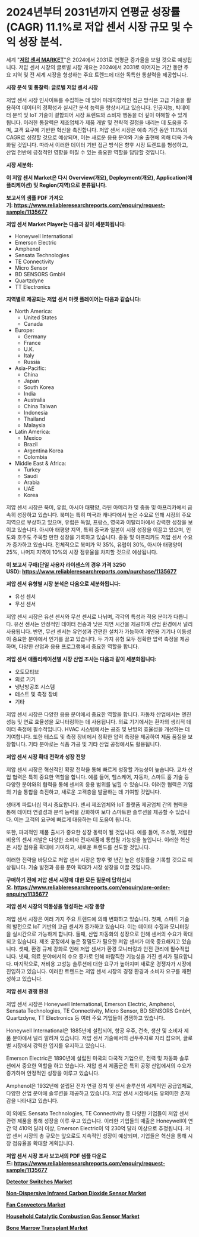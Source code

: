 <p><h1>2024년부터 2031년까지 연평균 성장률(CAGR) 11.1%로 저압 센서 시장 규모 및 수익 성장 분석.</h1></p><p>세계 "<strong><a href="https://www.reliableresearchreports.com/low-pressure-sensor-market-in-global-r1135677?utm_campaign=106&utm_medium=8&utm_source=Github&utm_content=ia&utm_term=30112024&utm_id=low-pressure-sensor">저압 센서 MARKET</a></strong>"은 2024에서 2031로 연평균 증가율을 보일 것으로 예상됩니다. 저압 센서 시장의 글로벌 시장 개요는 2024에서 2031로 이어지는 기간 동안 주요 지역 및 전 세계 시장을 형성하는 주요 트렌드에 대한 독특한 통찰력을 제공합니다.</p>
<p><strong>시장 분석 및 통찰력: 글로벌 저압 센서 시장</strong></p>
<p><p>저압 센서 시장 인사이트를 수집하는 데 있어 미래지향적인 접근 방식은 고급 기술을 활용하여 데이터의 정확성과 실시간 분석 능력을 향상시키고 있습니다. 인공지능, 빅데이터 분석 및 IoT 기술이 결합되어 시장 트렌드와 소비자 행동을 더 깊이 이해할 수 있게 됩니다. 이러한 통찰력은 제조업체가 제품 개발 및 전략적 결정을 내리는 데 도움을 주며, 고객 요구에 기반한 혁신을 촉진합니다. 저압 센서 시장은 예측 기간 동안 11.1%의 CAGR로 성장할 것으로 예상되며, 이는 새로운 응용 분야와 기술 출현에 의해 더욱 가속화될 것입니다. 따라서 이러한 데이터 기반 접근 방식은 향후 시장 트렌드를 형성하고, 산업 전반에 긍정적인 영향을 미칠 수 있는 중요한 역할을 담당할 것입니다.</p><a href="%7CAUTHORITHY_DOMAIN_URL%7C?utm_campaign=106&utm_medium=8&utm_source=Github&utm_content=ia&utm_term=30112024&utm_id=low-pressure-sensor"></a></p>
<p><strong>시장 세분화:</strong></p>
<p><strong>이 저압 센서 Market은 다시 Overview(개요), Deployment(개요), Application(애플리케이션) 및 Region(지역)으로 분류됩니다.</strong></p>
<p><strong>보고서의 샘플 PDF 가져오기:&nbsp;<a href="https://www.reliableresearchreports.com/enquiry/request-sample/1135677?utm_campaign=106&utm_medium=8&utm_source=Github&utm_content=ia&utm_term=30112024&utm_id=low-pressure-sensor">https://www.reliableresearchreports.com/enquiry/request-sample/1135677</a></strong><strong></strong></p>
<p><strong>저압 센서 Market Player는 다음과 같이 세분화됩니다:</strong></p>
<p><ul><li>Honeywell International</li><li>Emerson Electric</li><li>Amphenol</li><li>Sensata Technologies</li><li>TE Connectivity</li><li>Micro Sensor</li><li>BD SENSORS GmbH</li><li>Quartzdyne</li><li>TT Electronics</li></ul></p>
<p><strong>지역별로 제공되는 저압 센서 마켓 플레이어는 다음과 같습니다:</strong></p>
<p><ul>
    <li>
        North America:
        <ul>
            <li>United States</li>
            <li>Canada</li>
        </ul>
    </li>
    <li>
        Europe:
        <ul>
            <li>Germany</li>
            <li>France</li>
            <li>U.K.</li>
            <li>Italy</li>
            <li>Russia</li>
        </ul>
    </li>
    <li>
        Asia-Pacific:
        <ul>
            <li>China</li>
            <li>Japan</li>
            <li>South Korea</li>
            <li>India</li>
            <li>Australia</li>
            <li>China Taiwan</li>
            <li>Indonesia</li>
            <li>Thailand</li>
            <li>Malaysia</li>
        </ul>
    </li>
    <li>
        Latin America:
        <ul>
            <li>Mexico</li>
            <li>Brazil</li>
            <li>Argentina Korea</li>
            <li>Colombia</li>
        </ul>
    </li>
    <li>
        Middle East & Africa:
        <ul>
            <li>Turkey</li>
            <li>Saudi</li>
            <li>Arabia</li>
            <li>UAE</li>
            <li>Korea</li>
        </ul>
    </li>
    </ul></p>
<p><p>저압 센서 시장은 북미, 유럽, 아시아 태평양, 라틴 아메리카 및 중동 및 아프리카에서 급속히 성장하고 있습니다. 북미는 특히 미국과 캐나다에서 높은 수요로 인해 시장의 주요 지역으로 부상하고 있으며, 유럽은 독일, 프랑스, 영국과 이탈리아에서 강력한 성장을 보이고 있습니다. 아시아 태평양 지역, 특히 중국과 일본이 시장 성장을 이끌고 있으며, 인도와 호주도 주목할 만한 성장을 기록하고 있습니다. 중동 및 아프리카도 저압 센서 수요가 증가하고 있습니다. 전체적으로 북미가 약 35%, 유럽이 30%, 아시아 태평양이 25%, 나머지 지역이 10%의 시장 점유율을 차지할 것으로 예상됩니다.</p></p>
<p><strong>이 보고서 구매(단일 사용자 라이센스의 경우 가격 3250 USD):&nbsp;<a href="https://www.reliableresearchreports.com/purchase/1135677?utm_campaign=106&utm_medium=8&utm_source=Github&utm_content=ia&utm_term=30112024&utm_id=low-pressure-sensor">https://www.reliableresearchreports.com/purchase/1135677</a></strong></p>
<p><strong>저압 센서 유형별 시장 분석은 다음으로 세분화됩니다:</strong></p>
<p><ul><li>유선 센서</li><li>무선 센서</li></ul></p>
<p><p>저압 센서 시장은 유선 센서와 무선 센서로 나뉘며, 각각의 특성과 적용 분야가 다릅니다. 유선 센서는 안정적인 데이터 전송과 낮은 지연 시간을 제공하여 산업 환경에서 널리 사용됩니다. 반면, 무선 센서는 유연성과 간편한 설치가 가능하여 개인용 기기나 이동성이 중요한 분야에서 인기를 끌고 있습니다. 두 가지 유형 모두 정확한 압력 측정을 제공하며, 다양한 산업과 응용 프로그램에서 중요한 역할을 합니다.</p></p>
<p><strong>저압 센서 애플리케이션별 시장 산업 조사는 다음과 같이 세분화됩니다:</strong></p>
<p><ul><li>오토모티브</li><li>의료 기기</li><li>냉난방공조 시스템</li><li>테스트 및 측정 장비</li><li>기타</li></ul></p>
<p><p>저압 센서 시장은 다양한 응용 분야에서 중요한 역할을 합니다. 자동차 산업에서는 엔진 성능 및 연료 효율성을 모니터링하는 데 사용됩니다. 의료 기기에서는 환자의 생리적 데이터 측정에 필수적입니다. HVAC 시스템에서는 공조 및 난방의 효율성을 개선하는 데 기여합니다. 또한 테스트 및 측정 장비에서 정확한 압력 측정을 제공하여 제품 품질을 보장합니다. 기타 분야로는 식품 가공 및 기타 산업 공정에서도 활용됩니다.</p></p>
<p><strong>저압 센서 시장 확대 전략과 성장 전망</strong></p>
<p><p>저압 센서 시장은 혁신적인 확장 전략을 통해 빠르게 성장할 가능성이 높습니다. 교차 산업 협력은 특히 중요한 역할을 합니다. 예를 들어, 헬스케어, 자동차, 스마트 홈 기술 등 다양한 분야와의 협력을 통해 센서의 응용 범위를 넓힐 수 있습니다. 이러한 협력은 기업의 기술 통합을 촉진하고, 새로운 고객층을 발굴하는 데 기여할 것입니다.</p><p>생태계 파트너십 역시 중요합니다. 센서 제조업체와 IoT 플랫폼 제공업체 간의 협력을 통해 데이터 연결성과 분석 능력을 강화하여 보다 스마트한 솔루션을 제공할 수 있습니다. 이는 고객의 요구에 빠르게 대응하는 데 도움이 됩니다.</p><p>또한, 파괴적인 제품 출시가 중요한 성장 동력이 될 것입니다. 예를 들어, 초소형, 저렴한 비용의 센서 개발은 다양한 소비자 전자제품에 통합될 가능성을 높입니다. 이러한 혁신은 시장 점유율 확대에 기여하고, 새로운 트렌드를 선도할 것입니다.</p><p>이러한 전략을 바탕으로 저압 센서 시장은 향후 몇 년간 높은 성장률을 기록할 것으로 예상됩니다. 기술 발전과 응용 분야 확대가 시장 성장을 이끌 것입니다.</p></p>
<p><strong>구매하기 전에 저압 센서 시장에 대한 모든 질문에 답하십시오.&nbsp;<a href="https://www.reliableresearchreports.com/enquiry/pre-order-enquiry/1135677?utm_campaign=106&utm_medium=8&utm_source=Github&utm_content=ia&utm_term=30112024&utm_id=low-pressure-sensor">https://www.reliableresearchreports.com/enquiry/pre-order-enquiry/1135677</a></strong><strong></strong></p>
<p><strong>저압 센서 시장의 역동성을 형성하는 시장 동향</strong></p>
<p><p>저압 센서 시장은 여러 가지 주요 트렌드에 의해 변화하고 있습니다. 첫째, 스마트 기술의 발전으로 IoT 기반의 고급 센서가 증가하고 있습니다. 이는 데이터 수집과 모니터링을 실시간으로 가능하게 합니다. 둘째, 산업 자동화의 성장으로 인해 센서의 수요가 확대되고 있습니다. 제조 공정에서 높은 정밀도가 필요한 저압 센서가 더욱 중요해지고 있습니다. 셋째, 환경 규제 강화로 인해 저압 센서가 환경 모니터링과 안전 관리에 필수적입니다. 넷째, 의료 분야에서의 수요 증가로 인해 바람직한 기능성을 가진 센서가 필요합니다. 마지막으로, 저비용 고성능 솔루션에 대한 요구가 높아지며 새로운 경쟁자가 시장에 진입하고 있습니다. 이러한 트렌드는 저압 센서 시장의 경쟁 환경과 소비자 요구를 재편성하고 있습니다.</p></p>
<p><strong>저압 센서 경쟁 환경</strong></p>
<p><p>저압 센서 시장은 Honeywell International, Emerson Electric, Amphenol, Sensata Technologies, TE Connectivity, Micro Sensor, BD SENSORS GmbH, Quartzdyne, TT Electronics 등 여러 주요 기업들이 경쟁하고 있습니다.</p><p>Honeywell International은 1885년에 설립되어, 항공 우주, 건축, 생산 및 소비자 제품 분야에서 널리 알려져 있습니다. 저압 센서 기술에서의 선두주자로 자리 잡으며, 글로벌 시장에서 강력한 입지를 유지하고 있습니다.</p><p>Emerson Electric은 1890년에 설립된 미국의 다국적 기업으로, 전력 및 자동화 솔루션에서 중요한 역할을 하고 있습니다. 저압 센서 제품군은 특히 공정 산업에서의 수요가 증가하며 안정적인 성장을 이루고 있습니다.</p><p>Amphenol은 1932년에 설립된 전자 연결 장치 및 센서 솔루션의 세계적인 공급업체로, 다양한 산업 분야에 솔루션을 제공하고 있습니다. 저압 센서 시장에서도 유의미한 존재감을 나타내고 있습니다.</p><p>이 외에도 Sensata Technologies, TE Connectivity 등 다양한 기업들이 저압 센서 관련 제품을 통해 성장을 이루 우고 있습니다. 이러한 기업들의 매출은 Honeywell이 연간 약 410억 달러 이상, Emerson Electric이 약 230억 달러 이상으로 추정됩니다. 저압 센서 시장의 총 규모는 앞으로도 지속적인 성장이 예상되며, 기업들은 혁신을 통해 시장 점유율을 확대할 계획입니다.</p></p>
<p><strong>저압 센서 시장 조사 보고서의 PDF 샘플 다운로드:&nbsp;<a href="https://www.reliableresearchreports.com/enquiry/request-sample/1135677?utm_campaign=106&utm_medium=8&utm_source=Github&utm_content=ia&utm_term=30112024&utm_id=low-pressure-sensor">https://www.reliableresearchreports.com/enquiry/request-sample/1135677</a></strong></p>
<p><strong><p><a href="https://www.linkedin.com/pulse/insights-detector-switches-industry-market-financial-status-y4a1c?utm_campaign=106&utm_medium=8&utm_source=Github&utm_content=ia&utm_term=30112024&utm_id=low-pressure-sensor">Detector Switches Market</a></p><p><a href="https://issuu.com/reportprime-2/docs/non-dispersive-infrared-carbon-dioxide-sensor-mark?utm_campaign=106&utm_medium=8&utm_source=Github&utm_content=ia&utm_term=30112024&utm_id=low-pressure-sensor">Non-Dispersive Infrared Carbon Dioxide Sensor Market</a></p><p><a href="https://www.linkedin.com/pulse/surfing-fan-convectors-wave-riding-market-currents-2031-salesurv-hlgqe?utm_campaign=106&utm_medium=8&utm_source=Github&utm_content=ia&utm_term=30112024&utm_id=low-pressure-sensor">Fan Convectors Market</a></p><p><a href="https://issuu.com/reportprime-2/docs/household-catalytic-combustion-gas-sensor-market-s?utm_campaign=106&utm_medium=8&utm_source=Github&utm_content=ia&utm_term=30112024&utm_id=low-pressure-sensor">Household Catalytic Combustion Gas Sensor Market</a></p><p><a href="https://github.com/julyju69/Market-Research-Report-List-5/blob/main/bone-marrow-transplant-market.md?utm_campaign=106&utm_medium=8&utm_source=Github&utm_content=ia&utm_term=30112024&utm_id=low-pressure-sensor">Bone Marrow Transplant Market</a></p></strong></p>